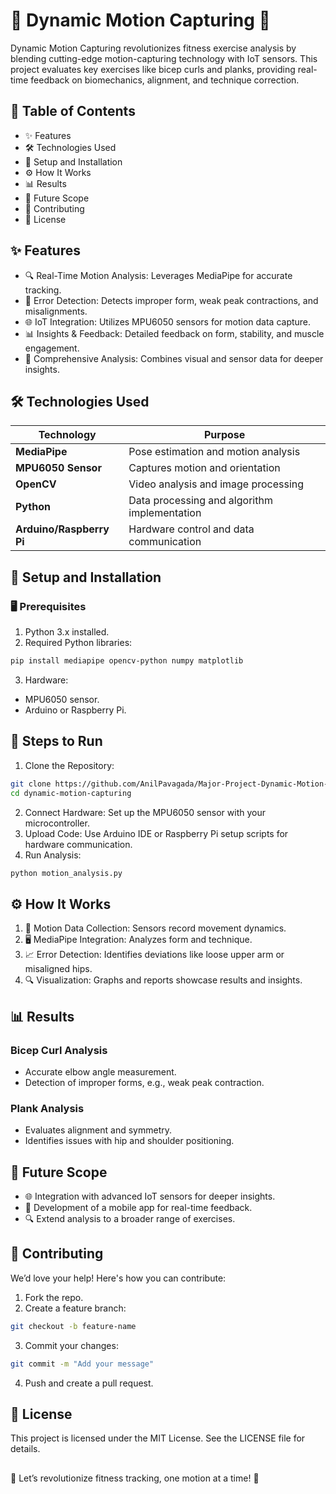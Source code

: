 
# 🌟 Dynamic Motion Capturing 🌟

Dynamic Motion Capturing revolutionizes fitness exercise analysis by blending cutting-edge motion-capturing technology with IoT sensors. This project evaluates key exercises like bicep curls and planks, providing real-time feedback on biomechanics, alignment, and technique correction.


## 📖 Table of Contents
* ✨ Features
* 🛠️ Technologies Used
* 🚀 Setup and Installation
* ⚙️ How It Works
* 📊 Results
* 🔮 Future Scope
* 🤝 Contributing
* 📜 License
## ✨ Features
* 🔍 Real-Time Motion Analysis: Leverages MediaPipe for accurate tracking.
* 📏 Error Detection: Detects improper form, weak peak contractions, and misalignments.
* 🌐 IoT Integration: Utilizes MPU6050 sensors for motion data capture.
* 📊 Insights & Feedback: Detailed feedback on form, stability, and muscle engagement.
* 🧩 Comprehensive Analysis: Combines visual and sensor data for deeper insights.

## 🛠️ Technologies Used  

| **Technology**       | **Purpose**                                |  
|-----------------------|--------------------------------------------|  
| **MediaPipe**         | Pose estimation and motion analysis       |  
| **MPU6050 Sensor**    | Captures motion and orientation           |  
| **OpenCV**            | Video analysis and image processing       |  
| **Python**            | Data processing and algorithm implementation |  
| **Arduino/Raspberry Pi** | Hardware control and data communication |

## 🚀 Setup and Installation
### 🖥️ Prerequisites
1. Python 3.x installed.
2. Required Python libraries:
```bash
pip install mediapipe opencv-python numpy matplotlib

```
3. Hardware:
  * MPU6050 sensor.
  * Arduino or Raspberry Pi.
## 🔧 Steps to Run
1. Clone the Repository:
```bash
git clone https://github.com/AnilPavagada/Major-Project-Dynamic-Motion-Capturing.git
cd dynamic-motion-capturing

```
2. Connect Hardware: Set up the MPU6050 sensor with your microcontroller.
3. Upload Code: Use Arduino IDE or Raspberry Pi setup scripts for hardware communication.
4. Run Analysis:
```bash
python motion_analysis.py

```
## ⚙️ How It Works
1. 📡 Motion Data Collection: Sensors record movement dynamics.
2. 🖥️ MediaPipe Integration: Analyzes form and technique.
3. 📈 Error Detection: Identifies deviations like loose upper arm or misaligned hips.
4. 🔍 Visualization: Graphs and reports showcase results and insights.
## 📊 Results
### Bicep Curl Analysis
* Accurate elbow angle measurement.
* Detection of improper forms, e.g., weak peak contraction.
### Plank Analysis
* Evaluates alignment and symmetry.
* Identifies issues with hip and shoulder positioning.

## 🔮 Future Scope
* 🌐 Integration with advanced IoT sensors for deeper insights.
* 📱 Development of a mobile app for real-time feedback.
* 🔍 Extend analysis to a broader range of exercises.
## 🤝 Contributing
We’d love your help! Here's how you can contribute:

1. Fork the repo.
2. Create a feature branch:
```bash
git checkout -b feature-name

```
3. Commit your changes:
```bash
git commit -m "Add your message"

```
4. Push and create a pull request.
## 📜 License
This project is licensed under the MIT License. See the LICENSE file for details.
## 
🌟 Let’s revolutionize fitness tracking, one motion at a time! 🌟
